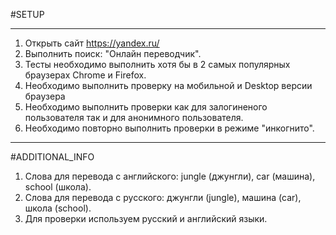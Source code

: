 #SETUP
***
1. Открыть сайт https://yandex.ru/
2. Выполнить поиск: "Онлайн переводчик".
3. Тесты необходимо выполнить хотя бы в 2 самых популярных браузерах Chrome и Firefox.
4. Необходимо выполнить проверку на мобильной и Desktop версии браузера
5. Необходимо выполнить проверки как для залогиненого пользователя так и для анонимного пользователя.
6. Необходимо повторно выполнить проверки в режиме "инкогнито".
***
#ADDITIONAL_INFO
1. Слова для перевода с английского: jungle (джунгли), car (машина), school (школа).
2. Слова для перевода с русского: джунгли (jungle), машина (car), школа (school).
3. Для проверки используем русский и английский языки.
